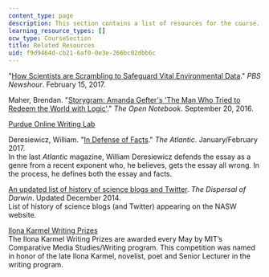 ```yaml
---
content_type: page
description: This section contains a list of resources for the course.
learning_resource_types: []
ocw_type: CourseSection
title: Related Resources
uid: f9d9464d-cb21-6af0-0e3e-266bc02dbb6c
---
```


"[How Scientists are Scrambling to Safeguard Vital Environmental Data](http://www.pbs.org/newshour/bb/scientists-scrambling-safeguard-vital-environmental-data/)." _PBS Newshour_. February 15, 2017.

Maher, Brendan. "[Storygram: Amanda Gefter's 'The Man Who Tried to Redeem the World with Logic'](http://www.theopennotebook.com/2016/09/20/storygram-amanda-gefters-the-man-who-tried-to-redeem-the-world-with-logic/)." _The Open Notebook_. September 20, 2016.

[Purdue Online Writing Lab](https://owl.english.purdue.edu/owl/resource/736/1/)

Deresiewicz, William. "[In Defense of Facts](https://www.theatlantic.com/magazine/archive/2017/01/in-defense-of-facts/508748/)." _The Atlantic_. January/February 2017.  
In the last _Atlantic_ magazine, William Deresiewicz defends the essay as a genre from a recent exponent who, he believes, gets the essay all wrong. In the process, he defines both the essay and facts.

[An updated list of history of science blogs and Twitter](https://thedispersalofdarwin.wordpress.com/2010/08/04/hos_blogs/). _The Dispersal of Darwin_. Updated December 2014.  
List of history of science blogs (and Twitter) appearing on the NASW website.

[Ilona Karmel Writing Prizes](http://cmsw.mit.edu/publications/ilona-karmel-writing-prizes/)  
The Ilona Karmel Writing Prizes are awarded every May by MIT’s Comparative Media Studies/Writing program. This competition was named in honor of the late Ilona Karmel, novelist, poet and Senior Lecturer in the writing program.